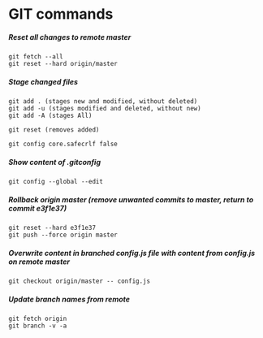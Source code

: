 GIT commands
==========

##### Reset all changes to remote master  
    git fetch --all
    git reset --hard origin/master
    
##### Stage changed files
    git add . (stages new and modified, without deleted)
    git add -u (stages modified and deleted, without new)
    git add -A (stages All)

    git reset (removes added)

    git config core.safecrlf false

##### Show content of .gitconfig
    git config --global --edit 

##### Rollback origin master (remove unwanted commits to master, return to commit e3f1e37)
    git reset --hard e3f1e37
    git push --force origin master

##### Overwrite content in branched config.js file with content from config.js on remote master
    git checkout origin/master -- config.js

##### Update branch names from remote
    git fetch origin
    git branch -v -a
